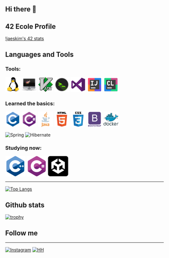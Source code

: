 ## Hi there 👋

## 42 Ecole Profile
[!jaeskim's 42 stats](https://badge42.vercel.app/api/v2/cl1lxd4p9003809mnf0o39men/stats?cursusId=21&coalitionId=104)

## Languages and Tools
### Tools:

![Linux](https://github.com/vasekva/vasekva/raw/main/icons/linux.png)
![MacOS](https://github.com/vasekva/vasekva/raw/main/icons/iMac.png)
![Vim](https://github.com/vasekva/vasekva/raw/main/icons/vim.png)
![Bash](https://github.com/vasekva/vasekva/raw/main/icons/iTerm.png)
![Vstudio](https://github.com/vasekva/vasekva/raw/main/icons/VS_icon.png)
![Intellij](https://github.com/vasekva/vasekva/raw/main/icons/intellij-icon.png)
![CLion](https://github.com/vasekva/vasekva/raw/main/icons/clion-icon.png)

### Learned the basics:

![C](https://github.com/vasekva/vasekva/raw/main/icons/c.png)
![C_Sharp](https://github.com/vasekva/vasekva/raw/main/icons/c_sharp.png)
![Java](https://github.com/vasekva/vasekva/raw/main/icons/java.png)
![Html](https://github.com/vasekva/vasekva/raw/main/icons/html5.png)
![CSS](https://github.com/vasekva/vasekva/raw/main/icons/css3.png)
![Bootstrap](https://github.com/vasekva/vasekva/raw/main/icons/bootstrap.png)
![Docker](https://github.com/vasekva/vasekva/raw/main/icons/docker.png)


![Spring](https://img.shields.io/badge/-Spring-CCCCCF?style=for-the-badge&logo=spring)
![Hibernate](https://img.shields.io/badge/-Hibernate-996633?style=for-the-badge&logo=hibernate)

### Studying now:
![CPP](https://github.com/vasekva/vasekva/raw/main/icons/c-plus.png)
![C_Sharp](https://github.com/vasekva/vasekva/raw/main/icons/c-sharp.png)
![Unity](https://github.com/vasekva/vasekva/raw/main/icons/unity.png)

[//]: # (![.NET]&#40;https://github.com/vasekva/vasekva/raw/main/icons/dot_net.png&#41;)
[//]: # (![JS]&#40;https://github.com/vasekva/vasekva/raw/main/icons/javascript.png&#41;)
[//]: # (![Angular]&#40;https://github.com/vasekva/vasekva/raw/main/icons/angular.png&#41;)
[//]: # (![SQL]&#40;https://github.com/vasekva/vasekva/raw/main/icons/Sql-icon.png&#41;)

---
[![Top Langs](https://github-readme-stats.vercel.app/api/top-langs/?username=vasekva&layout=compact)](https://github.com/anuraghazra/github-readme-stats)

[comment]: <> ([![Anurag's GitHub stats]&#40;https://github-readme-stats.vercel.app/api?username=vasekva&show_icons=true&theme=tokyonight&#41;]&#40;https://github.com/anuraghazra/github-readme-stats&#41;)
## Github stats
[![trophy](https://github-profile-trophy.vercel.app/?username=vasekva&theme=onedark)](https://github.com/ryo-ma/github-profile-vasekva)

## Follow me

---
[![Instagram](https://img.shields.io/badge/-Instagram-9966CC?style=for-the-badge&logo=instagram)](https://www.instagram.com/_datmol/)
[![HH](https://img.shields.io/badge/-hh.ru-CC0033?style=for-the-badge&logo=hh)](https://kazan.hh.ru/resume/0ec471d5ff08c69af70039ed1f6747355a5478)
